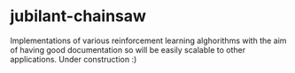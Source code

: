 # jubilant-chainsaw
Implementations of various reinforcement learning alghorithms with the aim of having good documentation so will be easily scalable to other applications.
Under construction :)
